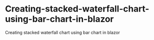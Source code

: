 # Creating-stacked-waterfall-chart-using-bar-chart-in-blazor
Creating stacked waterfall chart using bar chart in blazor
